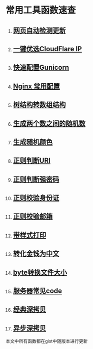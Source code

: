 # 常用工具函数速查

1. ## [网页自动检测更新](https://gist.github.com/AliMales/da66b694978b75969c28accf0d22d352)

2. ## [一键优选CloudFlare IP](https://gist.github.com/AliMales/d28f13dcda6b6de953973d95525c6d23)

3. ## [快速配置Gunicorn](https://gist.github.com/AliMales/d2208b0f908b9962d1eb059e6ee9a8bb)

4. ## [Nginx 常用配置](https://gist.github.com/AliMales/a6ed7a8c0660c9a4b4167ed42a5b1151)

5. ## [树结构转数组结构](https://gist.github.com/AliMales/943b5b89e1e6fef3277aa45acc91d57f)

6. ## [生成两个数之间的随机数](https://gist.github.com/AliMales/18f28acc824343ad6a99214f88b089b3)

7. ## [生成随机颜色](https://gist.github.com/AliMales/9be6ac0a087eeb1c79179d400b6c7ac7)

8. ## [正则判断URl](https://gist.github.com/AliMales/9e8eff9981dd9407e2d948b34e6b426a)

9. ## [正则判断强密码](https://gist.github.com/AliMales/9b2d3038c4ceafdb32672d7dc9375a8a)

10. ## [正则校验身份证](https://gist.github.com/AliMales/da9005ed583f5d12697967de676f5dda)

11. ## [正则校验邮箱](https://gist.github.com/AliMales/7d503e408085504c9f91f5eb13cdc1e5)

12. ## [带样式打印](https://gist.github.com/AliMales/2ef4b6cf00ff2ca586b56dd2f642bf65)

13. ## [转化金钱为中文](https://gist.github.com/AliMales/9bfb8c12b0c8fbb7dbc88530ea9bcb65)

14. ## [byte转换文件大小](https://gist.github.com/AliMales/208895f28b12e506cf23dd9f2e2966c4)

15. ## [服务器常见code](https://gist.github.com/AliMales/b2f81a5ebd957ded4d93be252280acc2)

16. ## [经典深拷贝](https://gist.github.com/AliMales/378ba52e2c01d56535ff609d97fa7a6e)

17. ## [异步深拷贝](https://gist.github.com/AliMales/3c4bc34802a4091b84c0cb155b8de6c0)



本文中所有函数都在gist中随版本进行更新 
